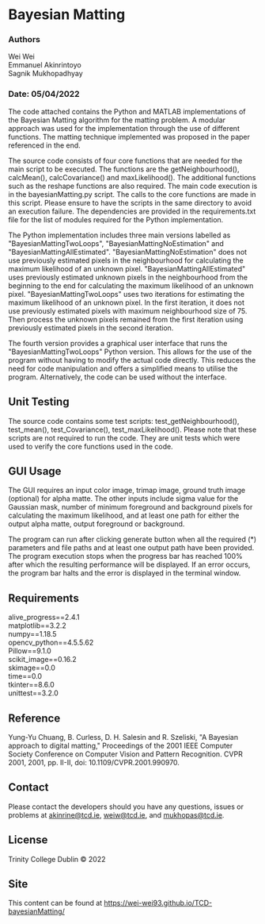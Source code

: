 # Bayesian Matting

### Authors
Wei Wei<br/>
Emmanuel Akinrintoyo<br/>
Sagnik Mukhopadhyay
### Date: 05/04/2022


The code attached contains the Python and MATLAB implementations of the Bayesian Matting algorithm for the matting problem. A modular approach was used for the implementation through the use of different functions. The matting technique implemented was proposed in the paper referenced in the end.

The source code consists of four core functions that are needed for the main script to be executed. The functions are the getNeighbourhood(), calcMean(), calcCovariance() and maxLikelihood(). The additional functions such as the reshape functions are also required. The main code execution is in the bayesianMatting.py script. The calls to the core functions are made in this script. Please ensure to have the scripts in the same directory to avoid an execution failure. The dependencies are provided in the requirements.txt file for the list of modules required for the Python implementation.

The Python implementation includes three main versions labelled as "BayesianMattingTwoLoops", "BayesianMattingNoEstimation" and "BayesianMattingAllEstimated". "BayesianMattingNoEstimation" does not use previously estimated pixels in the neighbourhood for calculating the maximum likelihood of an unknown pixel. "BayesianMattingAllEstimated" uses previously estimated unknown pixels in the neighbourhood from the beginning to the end for calculating the maximum likelihood of an unknown pixel. "BayesianMattingTwoLoops" uses two iterations for estimating the maximum likelihood of an unknown pixel. In the first iteration, it does not use previously estimated pixels with maximum neighbourhood size of 75. Then process the unknown pixels remained from the first iteration using previously estimated pixels in the second iteration.

The fourth version provides a graphical user interface that runs the "BayesianMattingTwoLoops" Python version. This allows for the use of the program without having to modify the actual code directly. This reduces the need for code manipulation and offers a simplified means to utilise the program. Alternatively, the code can be used without the interface.


## Unit Testing
The source code contains some test scripts: test_getNeighbourhood(), test_mean(), test_Covariance(), test_maxLikelihood(). Please note that these scripts are not required to run the code. They are unit tests which were used to verify the core functions used in the code.


## GUI Usage
The GUI requires an input color image, trimap image, ground truth image (optional) for alpha matte. The other inputs include sigma value for the Gaussian mask, number of minimum foreground and background pixels for calculating the maximum likelihood, and at least one path for either the output alpha matte, output foreground or background. 

The program can run after clicking generate button when all the required (*) parameters and file paths and at least one output path have been provided. The program execution stops when the progress bar has reached 100% after which the resulting performance will be displayed. If an error occurs, the program bar halts and the error is displayed in the terminal window.


## Requirements
alive_progress==2.4.1<br/>
matplotlib==3.2.2<br/>
numpy==1.18.5<br/>
opencv_python==4.5.5.62<br/>
Pillow==9.1.0<br/>
scikit_image==0.16.2<br/>
skimage==0.0<br/>
time==0.0<br/>
tkinter==8.6.0<br/>
unittest==3.2.0


## Reference
Yung-Yu Chuang, B. Curless, D. H. Salesin and R. Szeliski, "A Bayesian approach to digital matting," Proceedings of the 2001 IEEE Computer 
Society Conference on Computer Vision and Pattern Recognition. CVPR 2001, 2001, pp. II-II, doi: 10.1109/CVPR.2001.990970.

## Contact
Please contact the developers should you have any questions, issues or problems at akinrine@tcd.ie, weiw@tcd.ie, and mukhopas@tcd.ie.

## License
Trinity College Dublin © 2022

## Site
This content can be found at https://wei-wei93.github.io/TCD-bayesianMatting/
